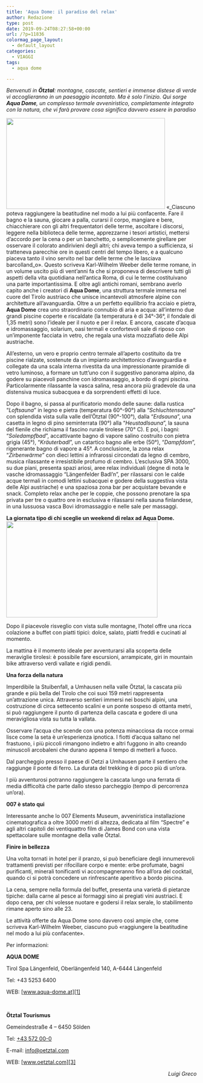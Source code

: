 ```yaml
---
title: 'Aqua Dome: il paradiso del relax'
author: Redazione
type: post
date: 2019-09-24T08:27:58+00:00
url: /?p=11836
colormag_page_layout:
  - default_layout
categories:
  - VIAGGI
tags:
  - aqua dome

---
```

_Benvenuti in **Ötztal**: montagne, cascate, sentieri e immense distese di verde vi accoglieranno in un paesaggio incantato. Ma è solo l’inizio. Qui sorge **Aqua Dome**, un complesso termale avveniristico, completamente integrato con la natura, che vi farà provare cosa significa davvero essere in paradiso_

<img decoding="async" loading="lazy" class="alignleft wp-image-11838" src="https://progressonline.it/wp-content/uploads/2019/09/acqua-dome-2-300x172.jpg" alt="" width="420" height="241" /> «_Ciascuno poteva raggiungere la beatitudine nel modo a lui più confacente. Fare il bagno e la sauna, giocare a palla, curarsi il corpo, mangiare e bere, chiacchierare con gli altri frequentatori delle terme, ascoltare i discorsi, leggere nella biblioteca delle terme, apprezzarne i tesori artistici, mettersi d&#8217;accordo per la cena o per un banchetto, o semplicemente girellare per osservare il colorato andirivieni degli altri; chi aveva tempo a sufficienza, si tratteneva parecchie ore in questi centri del tempo libero, e a qualcuno piaceva tanto il vino servito nel bar delle terme che le lasciava barcolland_o». Questo scriveva Karl-Wilhelm Weeber delle terme romane, in un volume uscito più di vent’anni fa che si proponeva di descrivere tutti gli aspetti della vita quotidiana nell’antica Roma, di cui le terme costituivano una parte importantissima. E oltre agli antichi romani, sembrano averlo capito anche i creatori di **Aqua Dome**, una struttura termale immersa nel cuore del Tirolo austriaco che unisce incantevoli atmosfere alpine con architetture all’avanguardia. Oltre a un perfetto equilibrio fra acciaio e pietra, **Aqua Dome** crea uno straordinario connubio di aria e acqua: all’interno due grandi piscine coperte e riscaldate (la temperatura è di 34°-36°, il fondale di 1,35 metri) sono l’ideale per il nuoto e per il relax. E ancora, cascate d’acqua e idromassaggio, solarium, oasi termali e confortevoli sale di riposo con un’imponente facciata in vetro, che regala una vista mozzafiato delle Alpi austriache.

All’esterno, un vero e proprio centro termale all’aperto costituito da tre piscine rialzate, sostenute da un impianto architettonico d’avanguardia e collegate da una scala interna rivestita da una impressionante piramide di vetro luminoso, a formare un tutt’uno con il suggestivo panorama alpino, da godere su piacevoli panchine con idromassaggio, a bordo di ogni piscina. Particolarmente rilassante la vasca salina, resa ancora più gradevole da una distensiva musica subacquea e da sorprendenti effetti di luce.

Dopo il bagno, si passa al purificatorio mondo delle saune: dalla rustica “_Loftsauna_” in legno e pietra (temperatura 60°-90°) alla “_Schluchtensauna_” con splendida vista sulla valle dell’Ötztal (90°-100°), dalla “_Erdsauna_”, una casetta in legno di pino seminterrata (90°) alla “_Heustadlsauna_”, la sauna del fienile che richiama il fascino rurale tirolese (70° C). E poi, i bagni: “_Soledampfbad_”, accattivante bagno di vapore salino costruito con pietra grigia (45°), “_Kräuterbadl_”, un catartico bagno alle erbe (50°), “_Dampfdom_”, rigenerante bagno di vapore a 45°. A conclusione, la zona relax “_Zirbenwärme_” con dieci lettini a infrarossi circondati da legno di cembro, musica rilassante e irresistibile profumo di cembro. L’esclusiva SPA 3000, su due piani, presenta spazi ariosi, aree relax individuali (degne di nota le vasche idromassaggio “Längenfelder Badl’n”, per rilassarsi con le calde acque termali in comodi lettini subacquei e godere della suggestiva vista delle Alpi austriache) e una spaziosa zona bar per acquistare bevande e snack. Completo relax anche per le coppie, che possono prenotare la spa privata per tre o quattro ore in esclusiva e rilassarsi nella sauna finlandese, in una lussuosa vasca Bovi idromassaggio e nelle sale per massaggi.

**La giornata tipo di chi sceglie un weekend di relax ad Aqua Dome.<img decoding="async" loading="lazy" class="alignright wp-image-11837" src="https://progressonline.it/wp-content/uploads/2019/09/dome-2-300x191.jpg" alt="" width="400" height="255" />** 

Dopo il piacevole risveglio con vista sulle montagne, l’hotel offre una ricca colazione a buffet con piatti tipici: dolce, salato, piatti freddi e cucinati al momento.

La mattina è il momento ideale per avventurarsi alla scoperta delle meraviglie tirolesi: è possibile fare escursioni, arrampicate, giri in mountain bike attraverso verdi vallate e rigidi pendii.

**Una forza della natura**

Imperdibile la Stuibenfall, a Umhausen nella valle Ötztal, la cascata più grande e più bella del Tirolo che coi suoi 159 metri rappresenta un’attrazione unica. Attraverso sentieri immersi nei boschi alpini, una costruzione di circa settecento scalini e un ponte sospeso di ottanta metri, si può raggiungere il punto di partenza della cascata e godere di una meravigliosa vista su tutta la vallata.

Osservare l&#8217;acqua che scende con una potenza minacciosa da rocce ormai lisce come la seta è un&#8217;esperienza ipnotica. I fiotti d&#8217;acqua saltano nel frastuono, i più piccoli rimangono indietro e altri fuggono in alto creando minuscoli arcobaleni che durano appena il tempo di metterli a fuoco.

Dal parcheggio presso il paese di Oetzi a Umhausen parte il sentiero che raggiunge il ponte di ferro. La durata del trekking è di poco più di un&#8217;ora.

I più avventurosi potranno raggiungere la cascata lungo una ferrata di media difficoltà che parte dallo stesso parcheggio (tempo di percorrenza un&#8217;ora).

**007 è stato qui**

Interessante anche lo 007 Elements Museum, avveniristica installazione cinematografica a oltre 3000 metri di altezza, dedicata al film “Spectre” e agli altri capitoli dei ventiquattro film di James Bond con una vista spettacolare sulle montagne della valle Ötztal.

**Finire in bellezza**

Una volta tornati in hotel per il pranzo, si può beneficiare degli innumerevoli trattamenti previsti per rifocillare corpo e mente: erbe profumate, bagni purificanti, minerali tonificanti vi accompagneranno fino all’ora del cocktail, quando ci si potrà concedere un rinfrescante aperitivo a bordo piscina.

La cena, sempre nella formula del buffet, presenta una varietà di pietanze tipiche: dalla carne al pesce ai formaggi sino ai pregiati vini austriaci. E dopo cena, per chi volesse nuotare e godersi il relax serale, lo stabilimento rimane aperto sino alle 23.

Le attività offerte da Aqua Dome sono davvero così ampie che, come scriveva Karl-Wilhelm Weeber, ciascuno può «raggiungere la beatitudine nel modo a lui più confacente».

Per informazioni:

**AQUA DOME** 

Tirol Spa Längenfeld, Oberlängenfeld 140, A-6444 Längenfeld

Tel: +43 5253 6400

WEB: [www.aqua-dome.at][1]

&nbsp;

**Ötztal Tourismus**

Gemeindestraße 4 &#8211; 6450 Sölden

Tel: [+43 572 00-0][2]

E-mail: <info@oetztal.com>

WEB: [www.oetztal.com][3]

<p style="text-align: right;">
  <em>Luigi Greco</em>
</p>

 [1]: https://www.aqua-dome.at/
 [2]: tel:004357200200
 [3]: https://www.oetztal.com